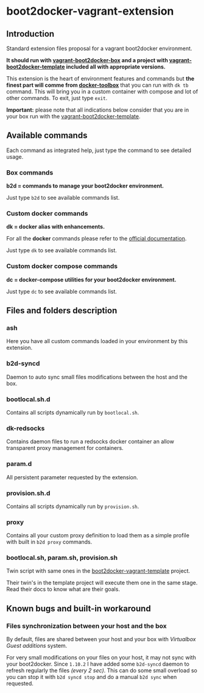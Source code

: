 # boot2docker-vagrant-extension

## Introduction

Standard extension files proposal for a vagrant boot2docker environment.

**It should run with [vagrant-boot2docker-box](https://github.com/AlbanMontaigu/boot2docker-vagrant-box) and a project with [vagrant-boot2docker-template](https://github.com/AlbanMontaigu/boot2docker-vagrant-template) included all with appropriate versions.**

This extension is the heart of environment features and commands but **the finest part will comme from [docker-toolbox](https://github.com/AlbanMontaigu/docker-toolbox)** that you can run with ```dk tb``` command. This will bring you in a custom container with compose and lot of other commands. To exit, just type ```exit```.

**Important:** please note that all indications below consider that you are in your box run with the [vagrant-boot2docker-template](https://github.com/AlbanMontaigu/boot2docker-vagrant-template).

## Available commands

Each command as integrated help, just type the command to see detailed usage.

### Box commands

**b2d = commands to manage your boot2docker environment.**

Just type ```b2d``` to see available commands list.

### Custom docker commands

**dk = docker alias with enhancements.**

For all the **docker** commands please refer to the [official documentation](https://docs.docker.com/reference/commandline/cli/).

Just type ```dk``` to see available commands list.

### Custom docker compose commands

**dc = docker-compose utilities for your boot2docker environment.**

Just type ```dc``` to see available commands list.

## Files and folders description

### ash

Here you have all custom commands loaded in your environment by this extension.

### b2d-syncd

Daemon to auto sync small files modifications between the host and the box.

### bootlocal.sh.d

Contains all scripts dynamically run by ```bootlocal.sh```.

### dk-redsocks

Contains daemon files to run a redsocks docker container an allow transparent proxy management for containers.

### param.d

All persistent parameter requested by the extension.

### provision.sh.d

Contains all scripts dynamically run by ```provision.sh```.

### proxy

Contains all your custom proxy definition to load them as a simple profile with built in ```b2d proxy``` commands.

### bootlocal.sh, param.sh, provision.sh

Twin script with same ones in the [boot2docker-vagrant-template](https://github.com/AlbanMontaigu/boot2docker-vagrant-template) project.

Their twin's in the template project will execute them one in the same stage. Read their docs to know what are their goals.

## Known bugs and built-in workaround

### Files synchronization between your host and the box

By default, files are shared between your host and your box with *Virtualbox Guest additions* system.

For very small modifications on your files on your host, it may not sync with your boot2docker. Since ```1.10.2``` I have added some ```b2d-syncd``` daemon to refresh regularly the files *(every 2 sec)*. This can do some small overload so you can stop it with ```b2d syncd stop``` and do a manual ```b2d sync``` when requested.
